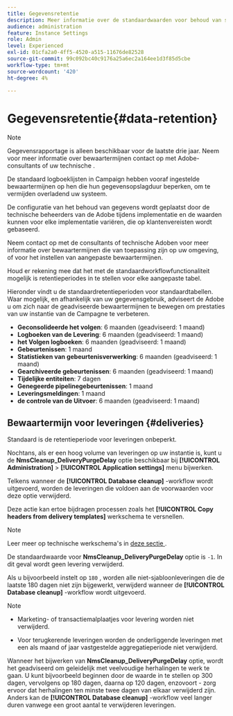 ```yaml
---
title: Gegevensretentie
description: Meer informatie over de standaardwaarden voor behoud van standaardtabellen
audience: administration
feature: Instance Settings
role: Admin
level: Experienced
exl-id: 01cfa2a0-4ff5-4520-a515-11676de82528
source-git-commit: 99c092bc40c9176a25a6ec2a164ee1d3f85d5cbe
workflow-type: tm+mt
source-wordcount: '420'
ht-degree: 4%

---
```


# Gegevensretentie{#data-retention}

>[!NOTE]
>
>Gegevensrapportage is alleen beschikbaar voor de laatste drie jaar. Neem voor meer informatie over bewaartermijnen contact op met Adobe-consultants of uw technische .

De standaard logboeklijsten in Campaign hebben vooraf ingestelde bewaartermijnen op hen die hun gegevensopslagduur beperken, om te vermijden overladend uw systeem.

De configuratie van het behoud van gegevens wordt geplaatst door de technische beheerders van de Adobe tijdens implementatie en de waarden kunnen voor elke implementatie variëren, die op klantenvereisten wordt gebaseerd.

Neem contact op met de consultants of technische Adoben voor meer informatie over bewaartermijnen die van toepassing zijn op uw omgeving, of voor het instellen van aangepaste bewaartermijnen.

Houd er rekening mee dat het met de standaardworkflowfunctionaliteit mogelijk is retentieperiodes in te stellen voor elke aangepaste tabel.

Hieronder vindt u de standaardretentieperioden voor standaardtabellen. Waar mogelijk, en afhankelijk van uw gegevensgebruik, adviseert de Adobe u om zich naar de geadviseerde bewaartermijnen te bewegen om prestaties van uw instantie van de Campagne te verbeteren.

* **Geconsolideerde het volgen**: 6 maanden (geadviseerd: 1 maand)
* **Logboeken van de Levering**: 6 maanden (geadviseerd: 1 maand)
* **het Volgen logboeken**: 6 maanden (geadviseerd: 1 maand)
* **Gebeurtenissen**: 1 maand
* **Statistieken van gebeurtenisverwerking**: 6 maanden (geadviseerd: 1 maand)
* **Gearchiveerde gebeurtenissen**: 6 maanden (geadviseerd: 1 maand)
* **Tijdelijke entiteiten**: 7 dagen
* **Genegeerde pipelinegebeurtenissen**: 1 maand
* **Leveringsmeldingen**: 1 maand
* **de controle van de Uitvoer**: 6 maanden (geadviseerd: 1 maand)

## Bewaartermijn voor leveringen {#deliveries}

Standaard is de retentieperiode voor leveringen onbeperkt.

Nochtans, als er een hoog volume van leveringen op uw instantie is, kunt u de **NmsCleanup_DeliveryPurgeDelay** optie beschikbaar bij **[!UICONTROL Administration]** > **[!UICONTROL Application settings]** menu bijwerken.

Telkens wanneer de **[!UICONTROL Database cleanup]** -workflow wordt uitgevoerd, worden de leveringen die voldoen aan de voorwaarden voor deze optie verwijderd.

Deze actie kan ertoe bijdragen processen zoals het **[!UICONTROL Copy headers from delivery templates]** werkschema te versnellen.

>[!NOTE]
>
>Leer meer op technische werkschema&#39;s in [ deze sectie ](technical-workflows.md).


De standaardwaarde voor **NmsCleanup_DeliveryPurgeDelay** optie is `-1`. In dit geval wordt geen levering verwijderd.

Als u bijvoorbeeld instelt op `180` , worden alle niet-sjabloonleveringen die de laatste 180 dagen niet zijn bijgewerkt, verwijderd wanneer de **[!UICONTROL Database cleanup]** -workflow wordt uitgevoerd.

>[!NOTE]
>
>* Marketing- of transactiemalplaatjes voor levering worden niet verwijderd.
>
>* Voor terugkerende leveringen worden de onderliggende leveringen met een als maand of jaar vastgestelde aggregatieperiode niet verwijderd.

Wanneer het bijwerken van **NmsCleanup_DeliveryPurgeDelay** optie, wordt het geadviseerd om geleidelijk met veelvoudige herhalingen te werk te gaan. U kunt bijvoorbeeld beginnen door de waarde in te stellen op 300 dagen, vervolgens op 180 dagen, daarna op 120 dagen, enzovoort - zorg ervoor dat herhalingen ten minste twee dagen van elkaar verwijderd zijn. Anders kan de **[!UICONTROL Database cleanup]** -workflow veel langer duren vanwege een groot aantal te verwijderen leveringen.

